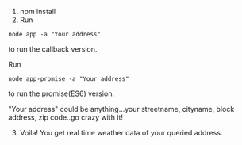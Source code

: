 1. npm install
2. Run
```
node app -a "Your address"
```
  to run the callback version.

  Run
```
node app-promise -a "Your address"
```
  to run the promise(ES6) version.

  "Your address" could be anything...your streetname, cityname, block address, zip code..go crazy with it!

3. Voila! You get real time weather data of your queried address.
